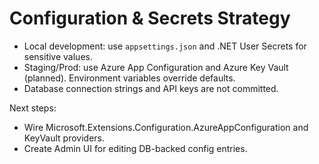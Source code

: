 # Configuration & Secrets Strategy

- Local development: use `appsettings.json` and .NET User Secrets for sensitive values.
- Staging/Prod: use Azure App Configuration and Azure Key Vault (planned). Environment variables override defaults.
- Database connection strings and API keys are not committed.

Next steps:

- Wire Microsoft.Extensions.Configuration.AzureAppConfiguration and KeyVault providers.
- Create Admin UI for editing DB-backed config entries.
